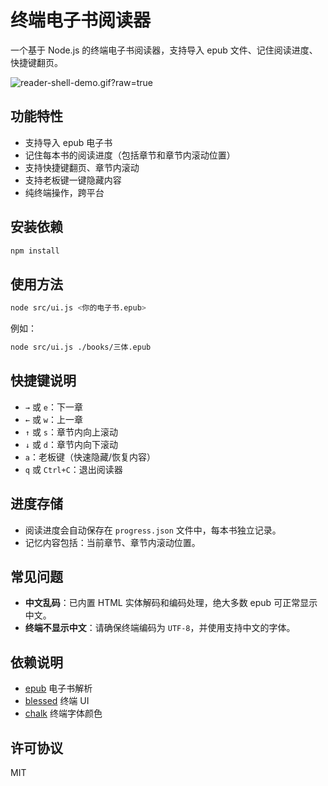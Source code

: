 # 终端电子书阅读器

一个基于 Node.js 的终端电子书阅读器，支持导入 epub 文件、记住阅读进度、快捷键翻页。

![reader-shell-demo.gif?raw=true](https://cdn.jsdelivr.net/gh/jichangee/gallery@master/imgur/reader-shell-demo.gif?raw=true)

## 功能特性
- 支持导入 epub 电子书
- 记住每本书的阅读进度（包括章节和章节内滚动位置）
- 支持快捷键翻页、章节内滚动
- 支持老板键一键隐藏内容
- 纯终端操作，跨平台

## 安装依赖

```bash
npm install
```

## 使用方法

```bash
node src/ui.js <你的电子书.epub>
```

例如：
```bash
node src/ui.js ./books/三体.epub
```

## 快捷键说明
- `→` 或 `e`：下一章
- `←` 或 `w`：上一章
- `↑` 或 `s`：章节内向上滚动
- `↓` 或 `d`：章节内向下滚动
- `a`：老板键（快速隐藏/恢复内容）
- `q` 或 `Ctrl+C`：退出阅读器

## 进度存储
- 阅读进度会自动保存在 `progress.json` 文件中，每本书独立记录。
- 记忆内容包括：当前章节、章节内滚动位置。

## 常见问题
- **中文乱码**：已内置 HTML 实体解码和编码处理，绝大多数 epub 可正常显示中文。
- **终端不显示中文**：请确保终端编码为 `UTF-8`，并使用支持中文的字体。

## 依赖说明
- [epub](https://www.npmjs.com/package/epub) 电子书解析
- [blessed](https://www.npmjs.com/package/blessed) 终端 UI
- [chalk](https://www.npmjs.com/package/chalk) 终端字体颜色

## 许可协议
MIT 
